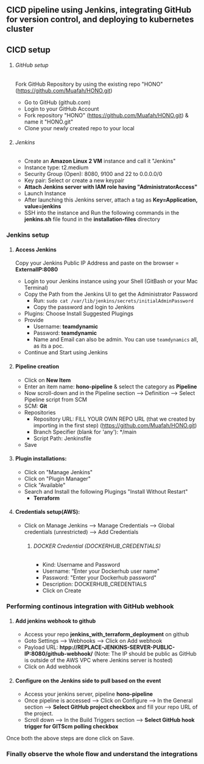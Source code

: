 ## CICD pipeline using Jenkins, integrating GitHub for version control, and deploying to kubernetes cluster

## CICD setup
1) ###### GitHub setup
    Fork GitHub Repository by using the existing repo "HONO" (https://github.com/Muafah/HONO.git)     
    - Go to GitHub (github.com)
    - Login to your GitHub Account
    - Fork repository "HONO" (https://github.com/Muafah/HONO.git) & name it "HONO.git"
    - Clone your newly created repo to your local

2) ###### Jenkins
    - Create an **Amazon Linux 2 VM** instance and call it "Jenkins"
    - Instance type: t2.medium
    - Security Group (Open): 8080, 9100 and 22 to 0.0.0.0/0
    - Key pair: Select or create a new keypair
    - **Attach Jenkins server with IAM role having "AdministratorAccess"**
    - Launch Instance
    - After launching this Jenkins server, attach a tag as **Key=Application, value=jenkins**
    - SSH into the instance and Run the following commands in the **jenkins.sh** file found in the **installation-files** directory

### Jenkins setup
1) #### Access Jenkins
    Copy your Jenkins Public IP Address and paste on the browser = **ExternalIP:8080**
    - Login to your Jenkins instance using your Shell (GitBash or your Mac Terminal)
    - Copy the Path from the Jenkins UI to get the Administrator Password
        - Run: `sudo cat /var/lib/jenkins/secrets/initialAdminPassword`
        - Copy the password and login to Jenkins
    - Plugins: Choose Install Suggested Plugings 
    - Provide 
        - Username: **teamdynamic**
        - Password: **teamdynamic**
        - Name and Email can also be admin. You can use `teamdynamics` all, as its a poc.
    - Continue and Start using Jenkins

2)  #### Pipeline creation
    - Click on **New Item**
    - Enter an item name: **hono-pipeline** & select the category as **Pipeline**
    - Now scroll-down and in the Pipeline section --> Definition --> Select Pipeline script from SCM
    - SCM: **Git**
    - Repositories
        - Repository URL: FILL YOUR OWN REPO URL (that we created by importing in the first step) (https://github.com/Muafah/HONO.git)  
        - Branch Specifier (blank for 'any'): */main
        - Script Path: Jenkinsfile
    - Save

3)  #### Plugin installations:
    - Click on "Manage Jenkins"
    - Click on "Plugin Manager"
    - Click "Available"
    - Search and Install the following Plugings "Install Without Restart"        
        - **Terraform**

4)  #### Credentials setup(AWS):
    - Click on Manage Jenkins --> Manage Credentials --> Global credentials (unrestricted) --> Add Credentials
        1)  ###### DOCKER Credential (DOCKERHUB_CREDENTIALS)
            - Kind: Username and Password
            - Username: "Enter your Dockerhub user name" 
            - Password: "Enter your Dockerhub password"          
            - Description: DOCKERHUB_CREDENTIALS
            - Click on Create            


### Performing continous integration with GitHub webhook

1) #### Add jenkins webhook to github
    - Access your repo **jenkins_with_terraform_deployment** on github
    - Goto Settings --> Webhooks --> Click on Add webhook 
    - Payload URL: **htpp://REPLACE-JENKINS-SERVER-PUBLIC-IP:8080/github-webhook/**    (Note: The IP should be public as GitHub is outside of the AWS VPC where Jenkins server is hosted)
    - Click on Add webhook

2) #### Configure on the Jenkins side to pull based on the event
    - Access your jenkins server, pipeline **hono-pipeline**
    - Once pipeline is accessed --> Click on Configure --> In the General section --> **Select GitHub project checkbox** and fill your repo URL of the project.
    - Scroll down --> In the Build Triggers section -->  **Select GitHub hook trigger for GITScm polling checkbox**

Once both the above steps are done click on Save.



### Finally observe the whole flow and understand the integrations


